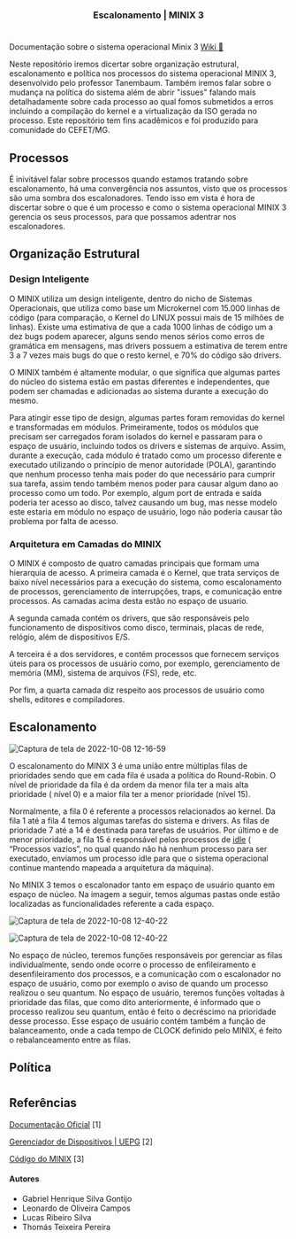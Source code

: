 <h3 align="center">	
Escalonamento | MINIX 3 <p>

</h3>

<h1></h1> 

Documentação sobre o sistema operacional Minix 3 [Wiki :scroll:](https://github.com/leonardo8787/minix-1-documentation/wiki/MINIX-3-%7C-Guia) 

Neste repositório iremos dicertar sobre organização estrutural, escalonamento e política nos processos do sistema operacional MINIX 3, desenvolvido pelo professor Tanembaum.
Também iremos falar sobre o mudança na política do sistema além de abrir "issues" falando mais detalhadamente sobre cada processo ao qual fomos submetidos a erros
incluindo a compilação do kernel e a virtualização da ISO gerada no processo. Este repositório tem fins acadêmicos e foi produzido para comunidade do CEFET/MG.

<h2>Processos</h2>

É inivitável falar sobre processos quando estamos tratando sobre escalonamento, há uma convergência nos assuntos, visto que os processos são uma sombra dos escalonadores. Tendo isso em vista é hora de discertar sobre o que é um processo e como o sistema operacional MINIX 3 gerencia os seus processos, para que possamos 
adentrar nos escalonadores. 

<h2>Organização Estrutural</h2>

<h3> Design Inteligente </h3> 
 
O MINIX utiliza um design inteligente, dentro do nicho de Sistemas Operacionais, que utiliza como base um Microkernel com 15.000 linhas de código (para comparação, o Kernel do LINUX possui mais de 15 milhões de linhas). Existe uma estimativa de que a cada 1000 linhas de código um a dez bugs podem aparecer, alguns sendo menos sérios como erros de gramática em mensagens, mas drivers possuem a estimativa de terem entre 3 a 7 vezes mais bugs do que o resto kernel, e 70% do código são drivers. 
 
O MINIX também é altamente modular, o que significa que algumas partes do núcleo do sistema estão em pastas diferentes e independentes, que podem ser chamadas e adicionadas ao sistema durante a execução do mesmo. 
 
Para atingir esse tipo de design, algumas partes foram removidas do kernel e transformadas em módulos. Primeiramente, todos os módulos que precisam ser carregados foram isolados do kernel e passaram para o espaço de usuário, incluindo todos os drivers e sistemas de arquivo. Assim, durante a execução, cada módulo é tratado como um processo diferente e executado utilizando o princípio de menor autoridade (POLA), garantindo que nenhum processo tenha mais poder do que necessário para cumprir sua tarefa, assim tendo também menos poder para causar algum dano ao processo como um todo. Por exemplo, algum port de entrada e saída poderia ter acesso ao disco, talvez causando um bug, mas nesse modelo este estaria em módulo no espaço de usuário, logo não poderia causar tão problema por falta de acesso. 
 
<h3> Arquitetura em Camadas do MINIX </h3> 
 
O MINIX é composto de quatro camadas principais que formam uma hierarquia de acesso. A primeira camada é o Kernel, que trata serviços de baixo nível necessários para a execução do sistema, como escalonamento de processos, gerenciamento de interrupções, traps, e comunicação entre processos. As camadas acima desta estão no espaço de usuario. 
 
A segunda camada contém os drivers, que são responsáveis pelo funcionamento de dispositivos como disco, terminais, placas de rede, relógio, além de dispositivos E/S. 
 
A terceira é a dos servidores, e contém processos que fornecem serviços úteis para os processos de usuário como, por exemplo, gerenciamento de memória (MM), sistema de arquivos (FS), rede, etc. 
 
Por fim, a quarta camada diz respeito aos processos de usuário como shells, editores e compiladores. 


<h2>Escalonamento</h2>

![Captura de tela de 2022-10-08 12-16-59](https://user-images.githubusercontent.com/78819692/195196906-5d5e0cfd-2cbd-4253-8714-acb1788139fd.png)


O escalonamento do MINIX 3 é uma união entre múltiplas filas de prioridades sendo que em cada fila é usada a política do Round-Robin. O nível de prioridade da fila é da ordem da menor fila ter a mais alta prioridade ( nível 0) e a maior fila ter a menor prioridade (nível 15).

Normalmente, a fila 0 é referente a processos relacionados ao kernel. Da fila 1 até a fila 4 temos algumas tarefas do sistema e drivers. As filas de prioridade 7 até a 14 é destinada para tarefas de usuários. Por último e de menor prioridade, a fila 15 é responsável pelos processos de [idle](https://github.com/leonardo8787/minix-1-documentation/blob/master/minix/kernel/proc.c#L45) ( “Processos vazios”, no qual quando não há nenhum processo para ser executado, enviamos um processo idle para que o sistema operacional continue mantendo mapeada a arquitetura da máquina).

No MINIX 3 temos o escalonador tanto em espaço de usuário quanto em espaço de núcleo. Na imagem a seguir, temos algumas pastas onde estão localizadas as funcionalidades referente a cada espaço.

![Captura de tela de 2022-10-08 12-40-22](https://user-images.githubusercontent.com/78819692/195197343-185bcd3e-8008-497b-bdfa-0eae2c918ec5.png)

![Captura de tela de 2022-10-08 12-40-22](https://user-images.githubusercontent.com/78819692/195197358-eac27e36-36a6-417e-9596-416c587aa5a3.png)

No espaço de núcleo, teremos funções responsáveis por gerenciar as filas individualmente, sendo onde ocorre o processo de enfileiramento e desenfileiramento dos processos, e a comunicação com o escalonador no espaço de usuário, como por exemplo o aviso de quando um processo realizou o seu quantum. 
No espaço de usuário, teremos funções voltadas à prioridade das filas, que como dito anteriormente, é informado que o processo realizou seu quantum, então é feito o decréscimo na prioridade desse processo. Esse espaço de usuário contém também a função de balanceamento, onde a cada tempo de CLOCK definido pelo MINIX, é feito o rebalanceamento entre as filas.
 	


<h2>Política</h2>

<h1></h1>

## Referências

[Documentação Oficial](http://minix3.org/doc/) [1]

[Gerenciador de Dispositivos | UEPG](https://deinfo.uepg.br/~alunoso/2019/SO/MINIX/DISPOSITIVOS/site%20rea/#:~:text=Entrada%20e%20saida%20minix%20No%20Minix%2C%20drivers%20de,pode%20fazer%20e%20aumente%20a%20estabilidade%20do%20sistema) [2]

[Código do MINIX](https://github.com/Stichting-MINIX-Research-Foundation/minix) [3]

#### Autores
	
- Gabriel Henrique Silva Gontijo
- Leonardo de Oliveira Campos
- Lucas Ribeiro Silva
- Thomás Teixeira Pereira

